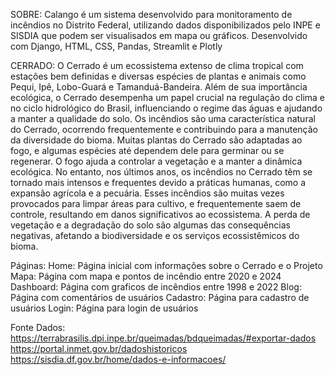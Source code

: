   SOBRE:
  Calango é um sistema desenvolvido para monitoramento de incêndios no Distrito Federal, utilizando dados disponibilizados pelo INPE e SISDIA que podem ser visualisados em mapa ou gráficos.
  Desenvolvido com Django, HTML, CSS, Pandas, Streamlit e Plotly
  
  CERRADO:
  O Cerrado é um ecossistema extenso de clima tropical com estações bem definidas e diversas espécies de plantas e animais como Pequi, Ipê, Lobo-Guará e Tamanduá-Bandeira.
  Além de sua importância ecológica, o Cerrado desempenha um papel crucial na regulação do clima e no ciclo hidrológico do Brasil, influenciando o regime das águas e ajudando a manter a qualidade do solo.
  Os incêndios são uma característica natural do Cerrado, ocorrendo frequentemente e contribuindo para a manutenção da diversidade do bioma. Muitas plantas do Cerrado são adaptadas ao fogo, e algumas espécies até dependem dele para germinar ou se regenerar. O fogo ajuda a controlar a vegetação e a manter a dinâmica ecológica.
  No entanto, nos últimos anos, os incêndios no Cerrado têm se tornado mais intensos e frequentes devido a práticas humanas, como a expansão agrícola e a pecuária. Esses incêndios são muitas vezes provocados para limpar áreas para cultivo, e frequentemente saem de controle, resultando em danos significativos ao ecossistema. A perda de vegetação e a degradação do solo são algumas das consequências negativas, afetando a biodiversidade e os serviços ecossistêmicos do bioma.

  Páginas:
    Home: Página inicial com informações sobre o Cerrado e o Projeto
    Mapa: Página com mapa e pontos de incêndio entre 2020 e 2024
    Dashboard: Página com graficos de incêndios entre 1998 e 2022
    Blog: Página com comentários de usuários
    Cadastro: Página para cadastro de usuários
    Login: Página para login de usuários

  Fonte Dados:
    https://terrabrasilis.dpi.inpe.br/queimadas/bdqueimadas/#exportar-dados
    https://portal.inmet.gov.br/dadoshistoricos
    https://sisdia.df.gov.br/home/dados-e-informacoes/
